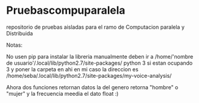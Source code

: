 # Pruebascompuparalela
repositorio de pruebas aisladas para el ramo de Computacion paralela y Distribuida

Notas:

No usen pip para instalar la libreria manualmente deben ir a /home/'nombre de usuario'/.local/lib/python2.7/site-packages/  python 3 si estan ocupando 3 y poner la carpeta en ahi
 en mi caso la direccion es /home/seba/.local/lib/python2.7/site-packages/my-voice-analysis/
 
 
 
 Ahora dos funciones retornan datos  la del genero retorna "hombre" o  "mujer"
 y la frecuencia meedia el dato float :)
